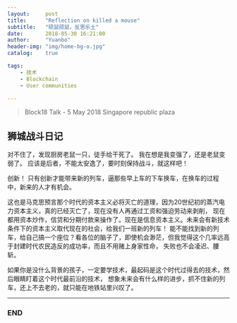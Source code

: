 ```yaml
---
layout:     post
title:      "Reflection on killed a mouse"
subtitle:   "硕鼠硕鼠，反思乐土"
date:       2018-05-30 16:21:00
author:     "Yuanbo"
header-img: "img/home-bg-o.jpg"
catalog:    true

tags:
    - 技术
    - Blockchain
    - User communities
    
---
```

> Block18 Talk -  5 May 2018 Singapore republic plaza 


## 狮城战斗日记 



对不住了，发现厨房老鼠一只，徒手给干死了。
我在想是我变强了，还是老鼠变弱了。
应该是后者，不能太安逸了，要时刻保持战斗，就这样吧！
 
 



创新！ 只有创新才能带来新的列车，逼那些早上车的下车换车，在换车的过程中，新来的人才有机会。



 这也是马克思预言那个时代的资本主义必将灭亡的道理，因为20世纪初的蒸汽电力资本主义，真的已经灭亡了，现在没有人再通过工资和强迫劳动来剥削，
 现在都用资本炒作，信贷和分期付款来操作了。现在是信息资本主义。未来会有新技术条件下的资本主义取代现在的社会，给我们一班新的列车！
  能不能找到新的列车，给自己搞一个座位？看各位的脑子了，即使机会渺茫，但我觉得这个几率远高于封建时代农民造反的成功率，而且不用赌上身家性命，
  失败也不会凌迟、腰斩。 
  
  
  
  
  
  
  
  
  如果你是没什么背景的孩子，一定要学技术，最起码是这个时代过得去的技术，然后眼睛盯着这个时代最前沿的技术，
  想象未来会有什么样的进步，抓不住新的列车，还上不去老的，就只能在地铁站里兴叹了。



---

### END

